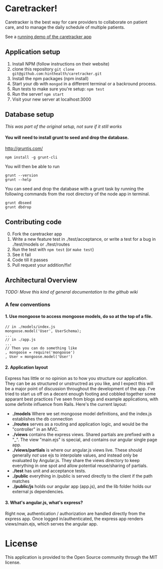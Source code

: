 # Caretracker!
Caretracker is the best way for care providers to collaborate on patient care, and
to manage the daily schedule of multiple patients.

See a [running demo of the caretracker app](https://caretracker-test.jit.su)

## Application setup
1. Install NPM (follow instructions on their website)
2. clone this repository ```git clone git@github.com:hinthealth/caretracker.git```
3. Install the npm packages (npm install)
4. Start your db with ```mongod``` in a different terminal or a backround process.
5. Run tests to make sure you're setup: ```npm test```
6. Run the server! ```npm start```
7. Visit your new server at localhost:3000

## Database setup
_This was part of the original setup, not sure if it still works_
#### You will need to install grunt to seed and drop the database.

http://gruntjs.com/

```
npm install -g grunt-cli
```

You will then be able to run

```
grunt --version
grunt --help
```

You can seed and drop the database with a grunt task by running the following commands from the root directory of the node app in terminal.

```
grunt dbseed
grunt dbdrop
```


## Contributing code
0. Fork the caretracker app
1. Write a new feature test in ./test/acceptance, or write a test for a bug in ./test/models or ./test/routes
2. Run the test with ```npm test``` (or ```make test```)
3. See it fail
4. Code till it passes
5. Pull request your addition/fix!


## Architectural Overview
_TODO: Move this kind of general documentation to the github wiki_

### A few conventions
#### 1. Use mongoose to access mongoose models, do so at the top of a file.

```
// in ./models/index.js
mongoose.model('User', UserSchema);
...
// in ./app.js
...
// Then you can do something like
, mongoose = require('mongoose')
, User = mongoose.model('User')
```
#### 2. Application layout
Express has little or no opinion as to how you structure our application. They can be as structured or unstructred as you like, and I expect this will be a major point of discussion throughout the development of the app. I've tried to start us off on a decent enough footing and cobbled together some apparant best practices I've seen from blogs and example applications, with some definite influence from Rails. Here's the current layout:

* **./models** Where we set mongoose model definitions, and the index.js establishes the db connection
* **./routes** serves as a routing and application logic, and would be the "controller" in an MVC.
* **./views** contains the express views. Shared partials are prefixed with a "_". The view "main.ejs" is special, and contains our angular single page app.
* **./views/partials** is where our angular.js views live. These should generally *not* use ejs to interpolate values, and instead only be evaluated by Angular.js. They share the views directory to keep everything in one spot and allow potential reuse/sharing of partials.
* **./test** has unit and acceptance tests.
* **./public** everything in /public is served directly to the client if the path matches
* **./public/js** holds our angular app (app.js), and the lib folder holds our external js dependencies.

#### 3. What's angular.js, what's express?
Right now, authentication / authorization are handled directly from the express app.
Once logged in/authenticated, the express app renders views/main.ejs, which serves
the angular app.

# License
This application is provided to the Open Source community through the MIT license.

